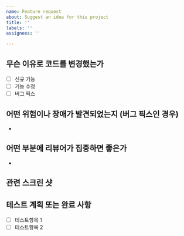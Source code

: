 ```yaml
---
name: Feature request
about: Suggest an idea for this project
title: ''
labels: ''
assignees: ''

---
```


## 무슨 이유로 코드를 변경했는가
- [ ] 신규 기능
- [ ] 기능 수정
- [ ] 버그 픽스

## 어떤 위험이나 장애가 발견되었는지 (버그 픽스인 경우)
- 

## 어떤 부분에 리뷰어가 집중하면 좋은가
- 

## 관련 스크린 샷 

## 테스트 계획 또는 완료 사항
- [ ] 테스트항목 1
- [ ] 테스트항목 2
